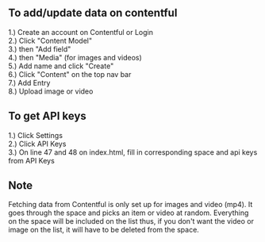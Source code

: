 ## To add/update data on contentful 
1.) Create an account on Contentful or Login<br/>
2.) Click "Content Model" <br />
3.) then "Add field" <br />
4.) then "Media" (for images and videos) <br />
5.) Add name and click "Create" <br />
6.) Click "Content" on the top nav bar<br />
7.) Add Entry <br />
8.) Upload image or video <br />

## To get API keys
1.) Click Settings <br/>
2.) Click API Keys <br/>
3.) On line 47 and 48 on index.html, fill in corresponding space and api keys from API Keys <br/>

## Note
Fetching data from Contentful is only set up for images and video (mp4). It goes through the space and picks an item or video at random. Everything on the space will be included on the list thus, if you don't want the video or image on the list, it will have to be deleted from the space.
